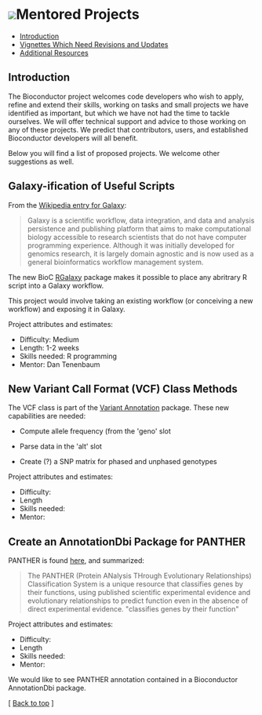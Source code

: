 ![](/images/icons/magnifier.gif)Mentored Projects
==================================================


* [Introduction](#introduction)
* [Vignettes Which Need Revisions and Updates](#vignettes)
* [Additional Resources](#resources)

<h2 id="introduction">Introduction</h2>

The Bioconductor project welcomes code developers who wish to apply, refine and extend their skills, working on
tasks and small projects we have identified as important, but which we have not had the time to tackle ourselves.   We will
offer technical support and advice to those working on any of these projects.   We predict that contributors, users, and established
Bioconductor developers will all benefit.


Below you will find a list of proposed projects.  We welcome other suggestions as well.

<h2 id="galaxy">Galaxy-ification of Useful Scripts</h2>
From the <a href="http://en.wikipedia.org/wiki/Galaxy_%28computational_biology%29">Wikipedia entry for Galaxy</a>:

<blockquote>
Galaxy is a scientific workflow, data integration, and data and
analysis persistence and publishing platform that aims to make
computational biology accessible to research scientists that do not
have computer programming experience. Although it was initially
developed for genomics research, it is largely domain agnostic and is
now used as a general bioinformatics workflow management system.
</blockquote>
The new BioC <a href=http://www.bioconductor.org/packages/devel/bioc/html/RGalaxy.html">RGalaxy</a>
 package makes it possible to place any abritrary R script into a Galaxy workflow.  

This project would involve taking an existing workflow (or conceiving a new workflow)
and exposing it in Galaxy.

Project attributes and estimates:

* Difficulty: Medium
* Length: 1-2 weeks
* Skills needed: R programming
* Mentor: Dan Tenenbaum



<h2 id="vcf">New Variant Call Format (VCF) Class Methods</h2>

The VCF class is part of the <a href=http://www.bioconductor.org/packages/2.10/bioc/html/VariantAnnotation.html>Variant Annotation</a> package. 
These new capabilities are needed:

* Compute allele frequency (from the 'geno' slot

* Parse data in the 'alt' slot 

* Create (?) a SNP matrix for phased and unphased genotypes

Project attributes and estimates:

* Difficulty:
* Length
* Skills needed:  
* Mentor:



<h2 id='panther'> Create an AnnotationDbi Package for PANTHER</h2>

PANTHER is found <a href=http://www.pantherdb.org/>here</a>, and summarized:
<blockquote>

The PANTHER (Protein ANalysis THrough Evolutionary Relationships)
Classification System is a unique resource that classifies genes by
their functions, using published scientific experimental evidence and
evolutionary relationships to predict function even in the absence of
direct experimental evidence.  "classifies genes by their function"
</blockquote>

Project attributes and estimates:

* Difficulty:
* Length
* Skills needed:  
* Mentor:

We would like to see PANTHER annotation contained in a Bioconductor AnnotationDbi
package.


<p class="back_to_top">[ <a href="#top">Back to top</a> ]</p>
